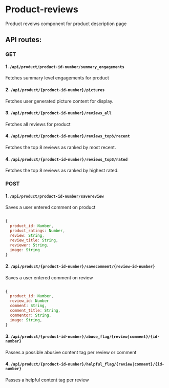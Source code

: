 
# Product-reviews

Product reveiws component for product description page

## API routes:

### GET
#### 1. `/api/product/product-id-number/summary_engagements`

Fetches summary level engagements for product
   
#### 2. `/api/product/{product-id-number}/pictures`
  
Fetches user generated picture content for display. 

#### 3. `/api/product/{product-id-number}/reviews_all`
  
Fetches all reviews for product

#### 4. `/api/product/{product-id-number}/reviews_top8/recent`

Fetches the top 8 reviews as ranked by most recent.


#### 4. `/api/product/{product-id-number}/reviews_top8/rated`

Fetches the top 8 reviews as ranked by highest rated.
  
  
  
### POST
#### 1. `/api/product/product-id-number/savereview`

Saves a user entered comment on product

```javascript

{ 
  product_id: Number,
  product_ratings: Number,
  review: String,
  review_title: String,
  reviewer: String,
  image: String 
}

```

#### 2. `/api/product/{product-id-number}/savecomment/{review-id-number}`
  
Saves a user entered comment on review

```javascript

{ 
  product_id: Number,
  review_id: Number
  comment: String,
  comment_title: String,
  commentor: String,
  image: String,
}

```
   
#### 3. `/api/product/{product-id-number}/abuse_flag/{review|comment}/{id-number}`
  
Passes a possible abusive content tag per review or comment


#### 4. `/api/product/{product-id-number}/helpful_flag/{review|comment}/{id-number}`

Passes a helpful content tag per review

